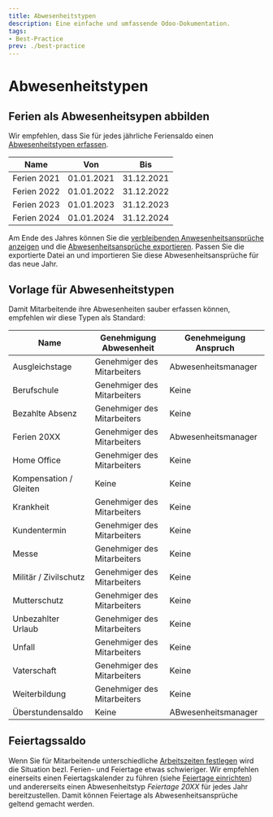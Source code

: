 ```yaml
---
title: Abwesenheitstypen
description: Eine einfache und umfassende Odoo-Dokumentation.
tags:
- Best-Practice
prev: ./best-practice
---
```

# Abwesenheitstypen

## Ferien als Abwesenheitsypen abbilden

Wir empfehlen, dass Sie für jedes jährliche Feriensaldo einen [Abwesenheitstypen erfassen](HR%20Holidays.md#Abwesenheitstypen%20erfassen).

| Name        | Von        | Bis        |
| ----------- | ---------- | ---------- |
| Ferien 2021 | 01.01.2021 | 31.12.2021 |
| Ferien 2022 | 01.01.2022 | 31.12.2022 |
| Ferien 2023 | 01.01.2023 | 31.12.2023 |
| Ferien 2024 | 01.01.2024 | 31.12.2024 |

Am Ende des Jahres können Sie die [verbleibenden Anwesenheitsansprüche anzeigen](HR%20Holidays%20Remaining%20Leaves.md#Verbleibende%20Anwesenheitsansprüche%20anzeigen)
und die [Abwesenheitsansprüche exportieren](HR%20Holidays%20Data%20Management.md#Abwesenheitsansprüche%20exportieren). Passen Sie die exportierte Datei an und importieren Sie diese Abwesenheitsansprüche für das neue Jahr.

## Vorlage für Abwesenheitstypen

Damit Mitarbeitende ihre Abwesenheiten sauber erfassen können, empfehlen wir diese Typen als Standard:

| Name                   | Genehmigung Abwesenheit     | Genehmeigung Anspruch |
| ---------------------- | --------------------------- | --------------------- |
| Ausgleichstage         | Genehmiger des Mitarbeiters | Abwesenheitsmanager   |
| Berufschule            | Genehmiger des Mitarbeiters | Keine                 |
| Bezahlte Absenz        | Genehmiger des Mitarbeiters | Keine                 |
| Ferien 20XX            | Genehmiger des Mitarbeiters | Abwesenheitsmanager   |
| Home Office            | Genehmiger des Mitarbeiters | Keine                 |
| Kompensation / Gleiten | Keine                       | Keine                 |
| Krankheit              | Genehmiger des Mitarbeiters | Keine                 |
| Kundentermin           | Genehmiger des Mitarbeiters | Keine                 |
| Messe                  | Genehmiger des Mitarbeiters | Keine                 |
| Militär / Zivilschutz  | Genehmiger des Mitarbeiters | Keine                 |
| Mutterschutz           | Genehmiger des Mitarbeiters | Keine                 |
| Unbezahlter Urlaub     | Genehmiger des Mitarbeiters | Keine                 |
| Unfall                 | Genehmiger des Mitarbeiters | Keine                 |
| Vaterschaft            | Genehmiger des Mitarbeiters | Keine                 |
| Weiterbildung          | Genehmiger des Mitarbeiters | Keine                 |
| Überstundensaldo       | Keine                       | ABwesenheitsmanager   |

## Feiertagssaldo

Wenn Sie für Mitarbeitende unterschiedliche [Arbeitszeiten festlegen](HR.md#Arbeitszeiten%20festlegen) wird die Situation bezl. Ferien- und Feiertage etwas schwieriger. 
Wir empfehlen einerseits einen Feiertagskalender zu führen (siehe [Feiertage einrichten](HR%20Holidays%20Public.md#Feiertage%20einrichten)) und andererseits einen Abwesenheitstyp *Feiertage 20XX* für jedes Jahr bereitzustellen. Damit können Feiertage als Abwesenheitsansprüche geltend gemacht werden. 











